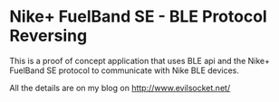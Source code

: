 Nike+ FuelBand SE - BLE Protocol Reversing
==

This is a proof of concept application that uses BLE
api and the Nike+ FuelBand SE protocol to communicate with Nike BLE devices.  

All the details are on my blog on http://www.evilsocket.net/
